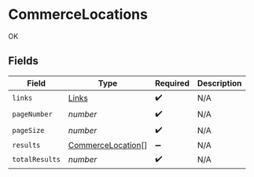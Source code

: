 # CommerceLocations

OK


## Fields

| Field                                                         | Type                                                          | Required                                                      | Description                                                   |
| ------------------------------------------------------------- | ------------------------------------------------------------- | ------------------------------------------------------------- | ------------------------------------------------------------- |
| `links`                                                       | [Links](../../models/shared/links.md)                         | :heavy_check_mark:                                            | N/A                                                           |
| `pageNumber`                                                  | *number*                                                      | :heavy_check_mark:                                            | N/A                                                           |
| `pageSize`                                                    | *number*                                                      | :heavy_check_mark:                                            | N/A                                                           |
| `results`                                                     | [CommerceLocation](../../models/shared/commercelocation.md)[] | :heavy_minus_sign:                                            | N/A                                                           |
| `totalResults`                                                | *number*                                                      | :heavy_check_mark:                                            | N/A                                                           |
